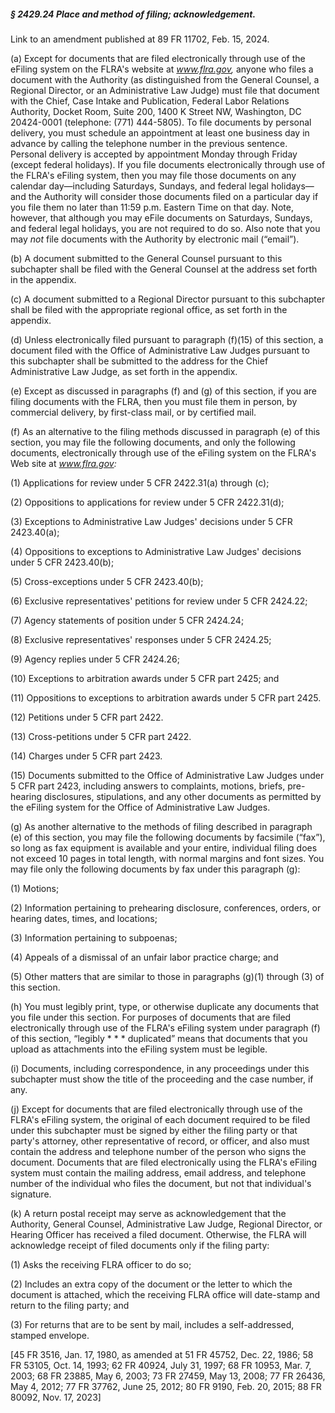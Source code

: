 ##### § 2429.24 Place and method of filing; acknowledgement. #####

Link to an amendment published at 89 FR 11702, Feb. 15, 2024.

(a) Except for documents that are filed electronically through use of the eFiling system on the FLRA's website at *www.flra.gov,* anyone who files a document with the Authority (as distinguished from the General Counsel, a Regional Director, or an Administrative Law Judge) must file that document with the Chief, Case Intake and Publication, Federal Labor Relations Authority, Docket Room, Suite 200, 1400 K Street NW, Washington, DC 20424-0001 (telephone: (771) 444-5805). To file documents by personal delivery, you must schedule an appointment at least one business day in advance by calling the telephone number in the previous sentence. Personal delivery is accepted by appointment Monday through Friday (except federal holidays). If you file documents electronically through use of the FLRA's eFiling system, then you may file those documents on any calendar day—including Saturdays, Sundays, and federal legal holidays—and the Authority will consider those documents filed on a particular day if you file them no later than 11:59 p.m. Eastern Time on that day. Note, however, that although you may eFile documents on Saturdays, Sundays, and federal legal holidays, you are not required to do so. Also note that you may *not* file documents with the Authority by electronic mail (“email”).

(b) A document submitted to the General Counsel pursuant to this subchapter shall be filed with the General Counsel at the address set forth in the appendix.

(c) A document submitted to a Regional Director pursuant to this subchapter shall be filed with the appropriate regional office, as set forth in the appendix.

(d) Unless electronically filed pursuant to paragraph (f)(15) of this section, a document filed with the Office of Administrative Law Judges pursuant to this subchapter shall be submitted to the address for the Chief Administrative Law Judge, as set forth in the appendix.

(e) Except as discussed in paragraphs (f) and (g) of this section, if you are filing documents with the FLRA, then you must file them in person, by commercial delivery, by first-class mail, or by certified mail.

(f) As an alternative to the filing methods discussed in paragraph (e) of this section, you may file the following documents, and only the following documents, electronically through use of the eFiling system on the FLRA's Web site at *www.flra.gov:*

(1) Applications for review under 5 CFR 2422.31(a) through (c);

(2) Oppositions to applications for review under 5 CFR 2422.31(d);

(3) Exceptions to Administrative Law Judges' decisions under 5 CFR 2423.40(a);

(4) Oppositions to exceptions to Administrative Law Judges' decisions under 5 CFR 2423.40(b);

(5) Cross-exceptions under 5 CFR 2423.40(b);

(6) Exclusive representatives' petitions for review under 5 CFR 2424.22;

(7) Agency statements of position under 5 CFR 2424.24;

(8) Exclusive representatives' responses under 5 CFR 2424.25;

(9) Agency replies under 5 CFR 2424.26;

(10) Exceptions to arbitration awards under 5 CFR part 2425; and

(11) Oppositions to exceptions to arbitration awards under 5 CFR part 2425.

(12) Petitions under 5 CFR part 2422.

(13) Cross-petitions under 5 CFR part 2422.

(14) Charges under 5 CFR part 2423.

(15) Documents submitted to the Office of Administrative Law Judges under 5 CFR part 2423, including answers to complaints, motions, briefs, pre-hearing disclosures, stipulations, and any other documents as permitted by the eFiling system for the Office of Administrative Law Judges.

(g) As another alternative to the methods of filing described in paragraph (e) of this section, you may file the following documents by facsimile (“fax”), so long as fax equipment is available and your entire, individual filing does not exceed 10 pages in total length, with normal margins and font sizes. You may file only the following documents by fax under this paragraph (g):

(1) Motions;

(2) Information pertaining to prehearing disclosure, conferences, orders, or hearing dates, times, and locations;

(3) Information pertaining to subpoenas;

(4) Appeals of a dismissal of an unfair labor practice charge; and

(5) Other matters that are similar to those in paragraphs (g)(1) through (3) of this section.

(h) You must legibly print, type, or otherwise duplicate any documents that you file under this section. For purposes of documents that are filed electronically through use of the FLRA's eFiling system under paragraph (f) of this section, “legibly \* \* \* duplicated” means that documents that you upload as attachments into the eFiling system must be legible.

(i) Documents, including correspondence, in any proceedings under this subchapter must show the title of the proceeding and the case number, if any.

(j) Except for documents that are filed electronically through use of the FLRA's eFiling system, the original of each document required to be filed under this subchapter must be signed by either the filing party or that party's attorney, other representative of record, or officer, and also must contain the address and telephone number of the person who signs the document. Documents that are filed electronically using the FLRA's eFiling system must contain the mailing address, email address, and telephone number of the individual who files the document, but not that individual's signature.

(k) A return postal receipt may serve as acknowledgement that the Authority, General Counsel, Administrative Law Judge, Regional Director, or Hearing Officer has received a filed document. Otherwise, the FLRA will acknowledge receipt of filed documents only if the filing party:

(1) Asks the receiving FLRA officer to do so;

(2) Includes an extra copy of the document or the letter to which the document is attached, which the receiving FLRA office will date-stamp and return to the filing party; and

(3) For returns that are to be sent by mail, includes a self-addressed, stamped envelope.

[45 FR 3516, Jan. 17, 1980, as amended at 51 FR 45752, Dec. 22, 1986; 58 FR 53105, Oct. 14, 1993; 62 FR 40924, July 31, 1997; 68 FR 10953, Mar. 7, 2003; 68 FR 23885, May 6, 2003; 73 FR 27459, May 13, 2008; 77 FR 26436, May 4, 2012; 77 FR 37762, June 25, 2012; 80 FR 9190, Feb. 20, 2015; 88 FR 80092, Nov. 17, 2023]
